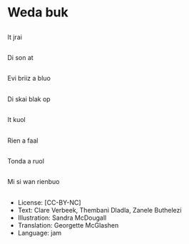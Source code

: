 # Weda buk

##
It jrai

##
Di son at

##
Evi briiz a bluo

##
Di skai blak op

##
It kuol

##
Rien a faal

##
Tonda a ruol

##
Mi si wan rienbuo

##
* License: [CC-BY-NC]
* Text: Clare Verbeek, Thembani Dladla, Zanele Buthelezi
* Illustration: Sandra McDougall
* Translation: Georgette McGlashen
* Language: jam
